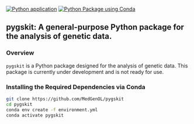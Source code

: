 [![Python application](https://github.com/MedGenOL/pygskit/actions/workflows/python-app.yml/badge.svg?branch=main)](https://github.com/MedGenOL/pygskit/actions/workflows/python-app.yml)
[![Python Package using Conda](https://github.com/MedGenOL/pygskit/actions/workflows/python-package-conda.yml/badge.svg)](https://github.com/MedGenOL/pygskit/actions/workflows/python-package-conda.yml)

pygskit: A general-purpose Python package for the analysis of genetic data.
--

### Overview
`pygskit` is a Python package designed for the analysis of genetic data. This package is 
currently under development and is not ready for use.

### Installing the Required Dependencies via Conda

```bash
git clone https://github.com/MedGenOL/pygskit
cd pygskit
conda env create -f environment.yml
conda activate pygskit
```
